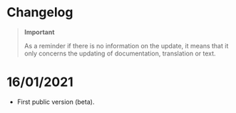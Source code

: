 # Changelog 

>**Important**
>
>As a reminder if there is no information on the update, it means that it only concerns the updating of documentation, translation or text.

# 16/01/2021
- First public version (beta).
